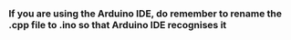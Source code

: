 ### If you are using the Arduino IDE, do remember to rename the .cpp file to .ino so that Arduino IDE recognises it
